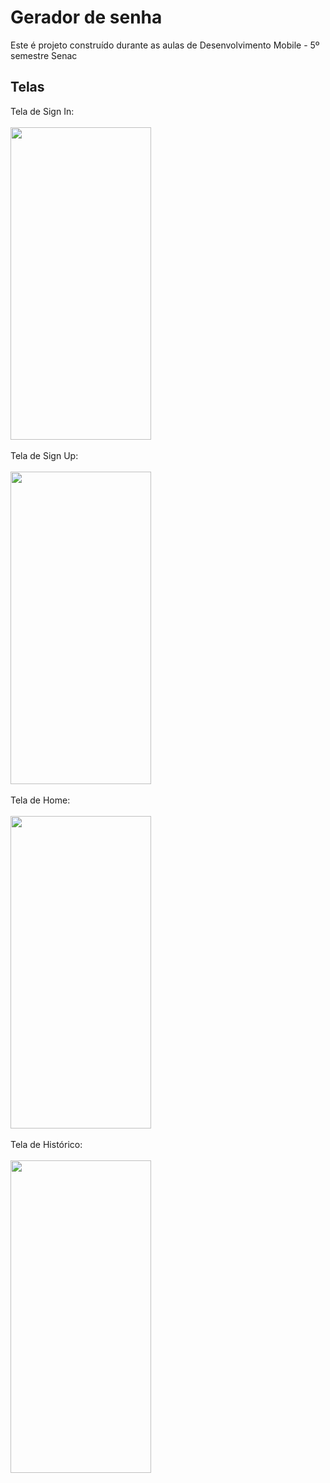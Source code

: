 # Gerador de senha

Este é projeto construído durante as aulas de Desenvolvimento Mobile - 5º semestre Senac


## Telas

Tela de Sign In:
<br/>
<br/>
<img src="https://github.com/betossauro/gerador-senha/assets/38211842/09c36f84-cea6-43ee-a2d6-146a9900e756" width="225" height="500" />
<br/>
<br/>
Tela de Sign Up:
<br/>
<br/>
<img src="https://github.com/betossauro/gerador-senha/assets/38211842/b5e3a06f-d9ad-49e2-9e83-48a83f3efa79" width="225" height="500" />
<br/>
<br/>
Tela de Home:
<br/>
<br/>
<img src="https://github.com/betossauro/gerador-senha/assets/38211842/852c9b9b-de67-44e6-b03c-25b5b3214c9e" width="225" height="500" />
<br/>
<br/>
Tela de Histórico:
<br/>
<br/>
<img src="https://github.com/betossauro/gerador-senha/assets/38211842/82879f55-d413-4a39-8d95-7b55cdbe0743" width="225" height="500" />
<br/>
<br/>
